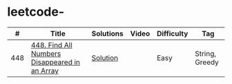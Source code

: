 # leetcode-


|  #  |      Title     |   Solutions   | Video  | Difficulty  | Tag                   
|-----|----------------|---------------|--------|-------------|-------------
|448|[448. Find All Numbers Disappeared in an Array](https://leetcode.com/problems/find-all-numbers-disappeared-in-an-array/)|[Solution](../main/src/main/java/_448.java) ||Easy|String, Greedy|
